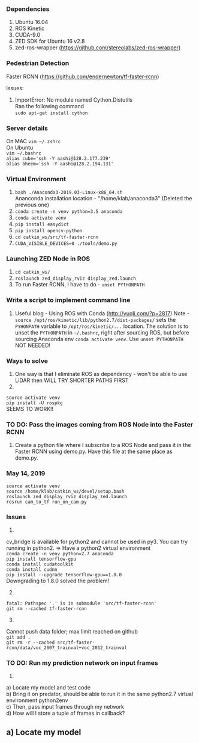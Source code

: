 ### Dependencies 

1. Ubuntu 16.04 
2. ROS Kinetic 
3. CUDA-9.0
4. ZED SDK for Ubuntu 16 v2.8 
5. zed-ros-wrapper (https://github.com/stereolabs/zed-ros-wrapper) 

### Pedestrian Detection 
Faster RCNN (https://github.com/endernewton/tf-faster-rcnn)

Issues: 
1) ImportError: No module named Cython.Distutils  
Ran the following command   
`sudo apt-get install cython`

### Server details 
On MAC 
`vim ~/.zshrc`    
On Ubuntu      
`vim ~/.bashrc`    
`alias cube='ssh -Y aashi@128.2.177.239'`    
`alias bheem='ssh -Y aashi@128.2.194.131'`   

### Virtual Environment 
1) `bash ./Anaconda3-2019.03-Linux-x86_64.sh`  
Ananconda installation location - "/home/klab/anaconda3" (Deleted the previous one) 
2) `conda create -n venv python=3.5 anaconda`
3) `conda activate venv`
4) `pip install easydict`
5) `pip install opencv-python`
6) `cd catkin_ws/src/tf-faster-rcnn`
7) `CUDA_VISIBLE_DEVICES=0 ./tools/demo.py`

### Launching ZED Node in ROS 
1) `cd catkin_ws/`
2) `roslaunch zed_display_rviz display_zed.launch`
3) To run Faster RCNN, I have to do - `unset PYTHONPATH`

### Write a script to implement command line 
1) Useful blog - Using ROS with Conda (http://yuqli.com/?p=2817)
Note - `source /opt/ros/kinetic/lib/python2.7/dist-packages/` sets the `PYHONPATH` variable to `/opt/ros/kinetic/...` location. The solution is to unset the `PYTHONPATH` in `~/.bashrc`, right after sourcing ROS, but before sourcing Anaconda env `conda activate venv`. Use `unset PYTHONPATH`      
NOT NEEDED!

### Ways to solve
1) One way is that I eliminate ROS as dependency - won't be able to use LiDAR then
WILL TRY SHORTER PATHS FIRST   
2)
`source activate venv`   
`pip install -U rospkg`  
SEEMS TO WORK!!

### TO DO: Pass the images coming from ROS Node into the Faster RCNN 
1) Create a python file where I subscribe to a ROS Node and pass it in the Faster RCNN using demo.py. Have this file at the same place as demo.py. 

### May 14, 2019 
`source activate venv`  
`source /home/klab/catkin_ws/devel/setup.bash`  
`roslaunch zed_display_rviz display_zed.launch`      
`rosrun cam_to_tf run_on_cam.py`

### Issues
1)    
cv_bridge is available for python2 and cannot be used in py3. You can try running in python2.
 => Have a python2 virtual environment    
`conda create -n venv python=2.7 anaconda`     
`pip install tensorflow-gpu`    
`conda install cudatoolkit`    
`conda install cudnn`    
`pip install --upgrade tensorflow-gpu==1.8.0`  
Downgrading to 1.8.0 solved the problem!

2) 
`fatal: Pathspec '.' is in submodule 'src/tf-faster-rcnn'`  
`git rm --cached tf-faster-rcnn`  

3) 
Cannot push data folder; max limit reached on github  
`git add .`     
`git rm -r --cached src/tf-faster-rcnn/data/voc_2007_trainval+voc_2012_trainval`

### TO DO: Run my prediction network on input frames 
1)   
a) Locate my model and test code   
b) Bring it on predator, should be able to run it in the same python2.7 virtual environment python2env   
c) Then, pass input frames through my network   
d) How will I store a tuple of frames in callback?    

## a) Locate my model
